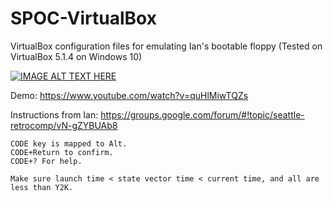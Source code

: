 # SPOC-VirtualBox

VirtualBox configuration files for emulating Ian's bootable floppy (Tested on VirtualBox 5.1.4 on Windows 10)

[![IMAGE ALT TEXT HERE](https://img.youtube.com/vi/quHlMiwTQZs/0.jpg)](https://www.youtube.com/watch?v=quHlMiwTQZs)

Demo: https://www.youtube.com/watch?v=quHlMiwTQZs


Instructions from Ian: https://groups.google.com/forum/#!topic/seattle-retrocomp/vN-gZYBUAb8
```
CODE key is mapped to Alt.
CODE+Return to confirm.
CODE+? For help.

Make sure launch time < state vector time < current time, and all are less than Y2K.
```


